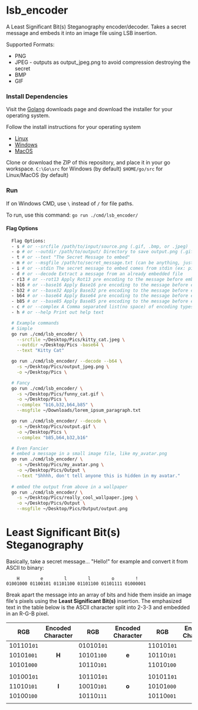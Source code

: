 # lsb_encoder
A Least Significant Bit(s) Steganography encoder/decoder. Takes a secret message and embeds it into an image file using LSB insertion.

Supported Formats:
* PNG
* JPEG - outputs as output_jpeg.png to avoid compression destroying the secret
* BMP
* GIF

### Install Dependencies
Visit the [Golang](https://golang.org/dl/) downloads page and download the installer for your operating 
system.

Follow the install instructions for your operating system
* [Linux](https://golang.org/doc/install#tarball)
* [Windows](https://golang.org/doc/install#windows)
* [MacOS](https://golang.org/doc/install#macos)

Clone or download the ZIP of this repository, and place it in your go workspace.
`C:\Go\src` for Windows (by default)
`$HOME/go/src` for Linux/MacOS (by default)

### Run
If on Windows CMD, use `\` instead of `/` for file paths.

To run, use this command:
`go run ./cmd/lsb_encoder/`
#### Flag Options
```sh
  Flag Options:
  - s # or --srcfile /path/to/input/source.png (.gif, .bmp, or .jpeg)
  - o # or --outdir /path/to/output/ Directory to save output.png (.gif, .bmp, or .jpeg)
  - t # or --text "The Secret Message to embed"
  - m # or --msgfile /path/to/secret_message.txt (can be anything, just has to fit in srcfile)
  - i # or --stdin The secret message to embed comes from stdin (ex: pipe command)
  - d # or --decode Extract a message from an already embedded file
  - r13 # or --rot13 Apply Rot13 pre encoding to the message before embedding
  - b16 # or --base16 Apply Base16 pre encoding to the message before embedding
  - b32 # or --base32 Apply Base32 pre encoding to the message before embedding
  - b64 # or --base64 Apply Base64 pre encoding to the message before embedding
  - b85 # or --base85 Apply Base85 pre encoding to the message before embedding
  - c # or --complex A Comma separated list(no space) of encoding types, applied in the order they appear (limit 5)
  - h # or --help Print out help text

  # Example commands
  # Simple
  go run ./cmd/lsb_encoder/ \
    --srcfile ~/Desktop/Pics/kitty_cat.jpeg \
    --outdir ~/Desktop/Pics -base64 \
    --text "Kitty Cat"

  go run ./cmd/lsb_encoder/ --decode --b64 \
    -s ~/Desktop/Pics/output_jpeg.png \
    -o ~/Desktop/Pics \

  # Fancy
  go run ./cmd/lsb_encoder/ \
    -s ~/Desktop/Pics/funny_cat.gif \
    -o ~/Desktop/Pics \
    --complex "b16,b32,b64,b85" \
    --msgfile ~/Downloads/lorem_ipsum_paragraph.txt

  go run ./cmd/lsb_encoder/ --decode \
    -s ~/Desktop/Pics/output.gif \
    -o ~/Desktop/Pics \
    --complex "b85,b64,b32,b16"

  # Even Fancier
  # embed a message in a small image file, like my_avatar.png
  go run ./cmd/lsb_encoder/ \
    -s ~/Desktop/Pics/my_avatar.png \
    -o ~/Desktop/Pics/Output \
    --text "Shhhh, don't tell anyone this is hidden in my avatar."
  
  # embed the output from above in a wallpaper
  go run ./cmd/lsb_encoder/ \
    -s ~/Desktop/Pics/really_cool_wallpaper.jpeg \
    -o ~/Desktop/Pics/Output \
    --msgfile ~/Desktop/Pics/Output/output.png
```

# Least Significant Bit(s) Steganography
Basically, take a secret message... "Hello!" for example and convert it from ASCII to binary:
```
    H        e        l        l        o        !
01001000 01100101 01101100 01101100 01101111 01000001
```
Break apart the message into an array of bits and hide them inside an image file's pixels using the **Least Significant Bit(s)** insertion. The emphasized text in the table below is the ASCII character split into 2-3-3 and embedded in an R-G-B pixel.

| RGB      | Encoded Character | RGB      | Encoded Character | RGB      | Encoded Character |
|----------|:-----------------:|----------|:-----------------:|----------|:-----------------:|
|101101`01`|                   |010101`01`|                   |110101`01`|                   |
|10101`001`|       **H**       |10101`100`|       **e**       |10110`101`|       **l**       |
|10101`000`|                   |10110`101`|                   |11010`100`|                   |
|||||||
|101001`01`|                   |101101`01`|                   |101011`01`|                   |
|11010`101`|       **l**       |10010`101`|       **o**       |10101`000`|       **!**       |
|10100`100`|                   |10110`111`|                   |10110`001`|                   |
|||||||

